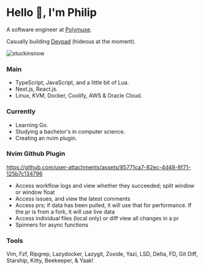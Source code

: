 # Hello 👋, I'm Philip 

A software engineer at [Polymuse](https://polymuse.tech/).

Casually building [Devpad](https://devpad.net/) (hideous at the moment). 

<p align="left"> <img src="https://komarev.com/ghpvc/?username=stuckinsnow&label=Profile%20views&color=0e75b6&style=flat" alt="stuckinsnow" /></p>

### Main

*  TypeScript, JavaScript, and a little bit of Lua.
*  Next.js, React.js.
*  Linux, KVM, Docker, Coolify, AWS & Oracle Cloud.

### Currently

* Learning Go.
* Studying a bachelor's in computer science.
* Creating an nvim plugin.

### Nvim Github Plugin
https://github.com/user-attachments/assets/85771ca7-82ec-4d48-8f71-125b7c134796

- Access workflow logs and view whether they succeeded; split window or window float
- Access issues, and view the latest comments
- Access prs; if data has been pulled, it will use that for performance. If the pr is from a fork, it will use live data
- Access individual files (local only) or diff view all changes in a pr
- Spinners for async functions

### Tools 

Vim, Fzf, Ripgrep, Lazydocker, Lazygit, Zoxide, Yazi, LSD, Delta, FD, Git Diff, Starship, Kitty, Beekeeper, & Yaak! 
